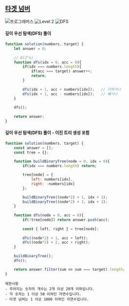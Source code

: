 ## [타겟 넘버](https://school.programmers.co.kr/learn/courses/30/lessons/43165)

<img src="https://img.shields.io/badge/-프로그래머스-1e2a3c" alt="프로그래머스"/> <img src="https://img.shields.io/badge/-Level 2-green" alt="Level 2"/> <img src="https://img.shields.io/badge/-DFS-crimson" alt="DFS"/> 

#### 깊이 우선 탐색(DFS) 풀이 

```js
function solution(numbers, target) {
    let answer = 0;
    
    // O(2^n)
    function dfs(idx = 0, acc = 0){
        if(idx === numbers.length){
            if(acc === target) answer++;
            return; 
        }
        
        dfs(idx + 1, acc + numbers[idx]);   // 더하거나
        dfs(idx + 1, acc - numbers[idx]);   // 빼거나 
    }
    
    dfs();
    
    return answer;
}
```

#### 깊이 우선 탐색(DFS) 풀이 - 이진 트리 생성 포함

```js
function solution(numbers, target) {
    const answer = [];
    const tree = {};
    
    function buildBinaryTree(node = 0, idx = 0){
        if(idx === numbers.length) return;

        tree[node] = {
            left: numbers[idx],    
            right: -numbers[idx]   
        };

        buildBinaryTree((node*2) + 1, idx + 1);   
        buildBinaryTree((node*2) + 2, idx + 1);   
    }
    
    function dfs(node = 0, acc = 0){
        if(!tree[node]) return answer.push(acc);
        
        const { left, right } = tree[node];
        
        dfs((node*2) + 1, acc + left);  
        dfs((node*2) + 2, acc + right);   
    }
    
    buildBinaryTree();
    dfs();

    return answer.filter(sum => sum === target).length;
}
```

```
제한사항
- 주어지는 숫자의 개수는 2개 이상 20개 이하입니다.
- 각 숫자는 1 이상 50 이하인 자연수입니다.
- 타겟 넘버는 1 이상 1000 이하인 자연수입니다.
```
